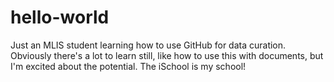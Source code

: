 # hello-world
Just an MLIS student learning how to use GitHub for data curation. <br>
Obviously there's a lot to learn still, like how to use this with documents, but I'm excited about the potential.
The iSchool is my school!
